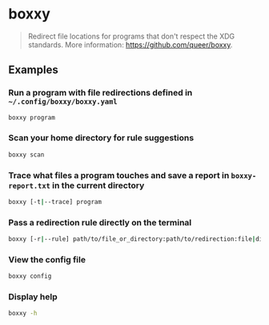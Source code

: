 # boxxy

> Redirect file locations for programs that don't respect the XDG standards. More information: <https://github.com/queer/boxxy>.

## Examples

### Run a program with file redirections defined in `~/.config/boxxy/boxxy.yaml`

```bash
boxxy program
```

### Scan your home directory for rule suggestions

```bash
boxxy scan
```

### Trace what files a program touches and save a report in `boxxy-report.txt` in the current directory

```bash
boxxy [-t|--trace] program
```

### Pass a redirection rule directly on the terminal

```bash
boxxy [-r|--rule] path/to/file_or_directory:path/to/redirection:file|directory program
```

### View the config file

```bash
boxxy config
```

### Display help

```bash
boxxy -h
```

